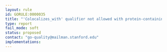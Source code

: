 ```yaml
---
layout: rule
id: GORULE:0000035
title: "'Colocalizes_with' qualifier not allowed with protein-containing complex (GO:0032991)' and children."
type: report
fail_mode: soft
status: proposed
contact: "go-quality@mailman.stanford.edu"
implementations:
---
```

